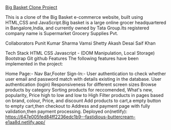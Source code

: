 <u>Big Basket Clone Project</u>

This is a clone of the Big Basket e-commerce website, built using HTML,CSS and JavaScript.Big basket is a large online grocer headquartered in Bangalore,India, and currently owned by Tata Group.Its registered company name is Supermarket Grocery Supplies Pvt.

Collaborators
Punit Kumar Sharma
Vamsi Shetty
Akash Desai
Saif Khan

Tech Stack
HTML
CSS
Javascript - (DOM Manipulation, Local Storage)
Bootstrap
Git
github
Features
The following features have been implemented in the project:

Home Page:- Nav Bar,Footer
Sign-In:- User authentication to check whether user email and password match with details existing in the database.
User authentication (login)
Responsiveness for different screen sizes
Browse products by category
Sorting products for reccomended, What's new, popularity, Price high to low and low to High
Filter products in pages based on brand, colour, Price, and discount
Add products to cart,a empty button to empty cart,then checkout to
Address and payment page with fully validation,then
payment processing.
Deployed on(netlify):
https://647e005fed84ff2236edc1b9--fastidious-buttercream-e1aa8d.netlify.app/
